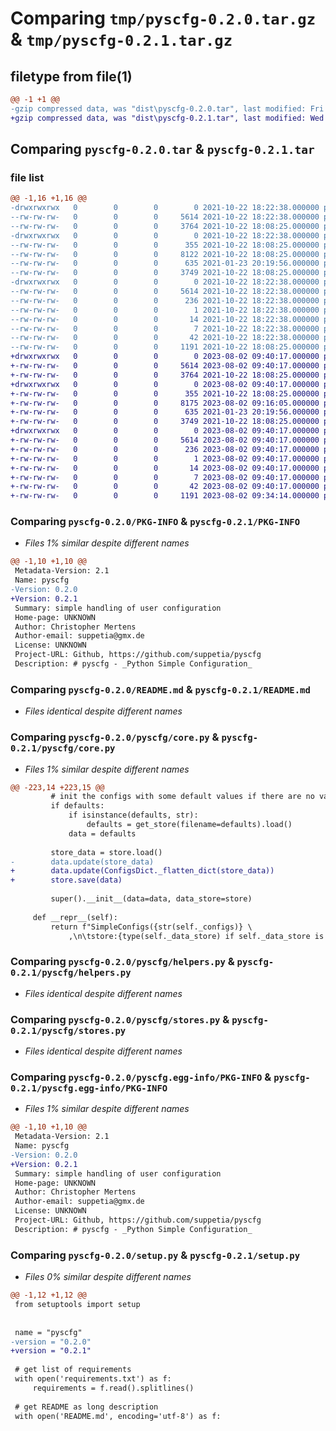 # Comparing `tmp/pyscfg-0.2.0.tar.gz` & `tmp/pyscfg-0.2.1.tar.gz`

## filetype from file(1)

```diff
@@ -1 +1 @@
-gzip compressed data, was "dist\pyscfg-0.2.0.tar", last modified: Fri Oct 22 18:22:38 2021, max compression
+gzip compressed data, was "dist\pyscfg-0.2.1.tar", last modified: Wed Aug  2 09:40:17 2023, max compression
```

## Comparing `pyscfg-0.2.0.tar` & `pyscfg-0.2.1.tar`

### file list

```diff
@@ -1,16 +1,16 @@
-drwxrwxrwx   0        0        0        0 2021-10-22 18:22:38.000000 pyscfg-0.2.0/
--rw-rw-rw-   0        0        0     5614 2021-10-22 18:22:38.000000 pyscfg-0.2.0/PKG-INFO
--rw-rw-rw-   0        0        0     3764 2021-10-22 18:08:25.000000 pyscfg-0.2.0/README.md
-drwxrwxrwx   0        0        0        0 2021-10-22 18:22:38.000000 pyscfg-0.2.0/pyscfg/
--rw-rw-rw-   0        0        0      355 2021-10-22 18:08:25.000000 pyscfg-0.2.0/pyscfg/__init__.py
--rw-rw-rw-   0        0        0     8122 2021-10-22 18:08:25.000000 pyscfg-0.2.0/pyscfg/core.py
--rw-rw-rw-   0        0        0      635 2021-01-23 20:19:56.000000 pyscfg-0.2.0/pyscfg/helpers.py
--rw-rw-rw-   0        0        0     3749 2021-10-22 18:08:25.000000 pyscfg-0.2.0/pyscfg/stores.py
-drwxrwxrwx   0        0        0        0 2021-10-22 18:22:38.000000 pyscfg-0.2.0/pyscfg.egg-info/
--rw-rw-rw-   0        0        0     5614 2021-10-22 18:22:38.000000 pyscfg-0.2.0/pyscfg.egg-info/PKG-INFO
--rw-rw-rw-   0        0        0      236 2021-10-22 18:22:38.000000 pyscfg-0.2.0/pyscfg.egg-info/SOURCES.txt
--rw-rw-rw-   0        0        0        1 2021-10-22 18:22:38.000000 pyscfg-0.2.0/pyscfg.egg-info/dependency_links.txt
--rw-rw-rw-   0        0        0       14 2021-10-22 18:22:38.000000 pyscfg-0.2.0/pyscfg.egg-info/requires.txt
--rw-rw-rw-   0        0        0        7 2021-10-22 18:22:38.000000 pyscfg-0.2.0/pyscfg.egg-info/top_level.txt
--rw-rw-rw-   0        0        0       42 2021-10-22 18:22:38.000000 pyscfg-0.2.0/setup.cfg
--rw-rw-rw-   0        0        0     1191 2021-10-22 18:08:25.000000 pyscfg-0.2.0/setup.py
+drwxrwxrwx   0        0        0        0 2023-08-02 09:40:17.000000 pyscfg-0.2.1/
+-rw-rw-rw-   0        0        0     5614 2023-08-02 09:40:17.000000 pyscfg-0.2.1/PKG-INFO
+-rw-rw-rw-   0        0        0     3764 2021-10-22 18:08:25.000000 pyscfg-0.2.1/README.md
+drwxrwxrwx   0        0        0        0 2023-08-02 09:40:17.000000 pyscfg-0.2.1/pyscfg/
+-rw-rw-rw-   0        0        0      355 2021-10-22 18:08:25.000000 pyscfg-0.2.1/pyscfg/__init__.py
+-rw-rw-rw-   0        0        0     8175 2023-08-02 09:16:05.000000 pyscfg-0.2.1/pyscfg/core.py
+-rw-rw-rw-   0        0        0      635 2021-01-23 20:19:56.000000 pyscfg-0.2.1/pyscfg/helpers.py
+-rw-rw-rw-   0        0        0     3749 2021-10-22 18:08:25.000000 pyscfg-0.2.1/pyscfg/stores.py
+drwxrwxrwx   0        0        0        0 2023-08-02 09:40:17.000000 pyscfg-0.2.1/pyscfg.egg-info/
+-rw-rw-rw-   0        0        0     5614 2023-08-02 09:40:17.000000 pyscfg-0.2.1/pyscfg.egg-info/PKG-INFO
+-rw-rw-rw-   0        0        0      236 2023-08-02 09:40:17.000000 pyscfg-0.2.1/pyscfg.egg-info/SOURCES.txt
+-rw-rw-rw-   0        0        0        1 2023-08-02 09:40:17.000000 pyscfg-0.2.1/pyscfg.egg-info/dependency_links.txt
+-rw-rw-rw-   0        0        0       14 2023-08-02 09:40:17.000000 pyscfg-0.2.1/pyscfg.egg-info/requires.txt
+-rw-rw-rw-   0        0        0        7 2023-08-02 09:40:17.000000 pyscfg-0.2.1/pyscfg.egg-info/top_level.txt
+-rw-rw-rw-   0        0        0       42 2023-08-02 09:40:17.000000 pyscfg-0.2.1/setup.cfg
+-rw-rw-rw-   0        0        0     1191 2023-08-02 09:34:14.000000 pyscfg-0.2.1/setup.py
```

### Comparing `pyscfg-0.2.0/PKG-INFO` & `pyscfg-0.2.1/PKG-INFO`

 * *Files 1% similar despite different names*

```diff
@@ -1,10 +1,10 @@
 Metadata-Version: 2.1
 Name: pyscfg
-Version: 0.2.0
+Version: 0.2.1
 Summary: simple handling of user configuration
 Home-page: UNKNOWN
 Author: Christopher Mertens
 Author-email: suppetia@gmx.de
 License: UNKNOWN
 Project-URL: Github, https://github.com/suppetia/pyscfg
 Description: # pyscfg - _Python Simple Configuration_
```

### Comparing `pyscfg-0.2.0/README.md` & `pyscfg-0.2.1/README.md`

 * *Files identical despite different names*

### Comparing `pyscfg-0.2.0/pyscfg/core.py` & `pyscfg-0.2.1/pyscfg/core.py`

 * *Files 1% similar despite different names*

```diff
@@ -223,14 +223,15 @@
         # init the configs with some default values if there are no values stored for this values
         if defaults:
             if isinstance(defaults, str):
                 defaults = get_store(filename=defaults).load()
             data = defaults
 
         store_data = store.load()
-        data.update(store_data)
+        data.update(ConfigsDict._flatten_dict(store_data))
+        store.save(data)
 
         super().__init__(data=data, data_store=store)
 
     def __repr__(self):
         return f"SimpleConfigs({str(self._configs)} \
             ,\n\tstore:{type(self._data_store) if self._data_store is not None else self._data_store})"
```

### Comparing `pyscfg-0.2.0/pyscfg/helpers.py` & `pyscfg-0.2.1/pyscfg/helpers.py`

 * *Files identical despite different names*

### Comparing `pyscfg-0.2.0/pyscfg/stores.py` & `pyscfg-0.2.1/pyscfg/stores.py`

 * *Files identical despite different names*

### Comparing `pyscfg-0.2.0/pyscfg.egg-info/PKG-INFO` & `pyscfg-0.2.1/pyscfg.egg-info/PKG-INFO`

 * *Files 1% similar despite different names*

```diff
@@ -1,10 +1,10 @@
 Metadata-Version: 2.1
 Name: pyscfg
-Version: 0.2.0
+Version: 0.2.1
 Summary: simple handling of user configuration
 Home-page: UNKNOWN
 Author: Christopher Mertens
 Author-email: suppetia@gmx.de
 License: UNKNOWN
 Project-URL: Github, https://github.com/suppetia/pyscfg
 Description: # pyscfg - _Python Simple Configuration_
```

### Comparing `pyscfg-0.2.0/setup.py` & `pyscfg-0.2.1/setup.py`

 * *Files 0% similar despite different names*

```diff
@@ -1,12 +1,12 @@
 from setuptools import setup
 
 
 name = "pyscfg"
-version = "0.2.0"
+version = "0.2.1"
 
 # get list of requirements
 with open('requirements.txt') as f:
     requirements = f.read().splitlines()
 
 # get README as long description
 with open('README.md', encoding='utf-8') as f:
```

